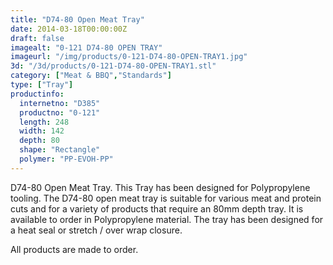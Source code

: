 ```yaml
---
title: "D74-80 Open Meat Tray"
date: 2014-03-18T00:00:00Z
draft: false
imagealt: "0-121 D74-80 OPEN TRAY"
imageurl: "/img/products/0-121-D74-80-OPEN-TRAY1.jpg"
3d: "/3d/products/0-121-D74-80-OPEN-TRAY1.stl"
category: ["Meat & BBQ","Standards"]
type: ["Tray"]
productinfo:
  internetno: "D385"
  productno: "0-121"
  length: 248
  width: 142
  depth: 80
  shape: "Rectangle"
  polymer: "PP-EVOH-PP"
---
```

D74-80 Open Meat Tray. This Tray has been designed for Polypropylene tooling. The D74-80 open meat tray is suitable for various meat and protein cuts and for a variety of products that require an 80mm depth tray. It is available to order in Polypropylene material. The tray has been designed for a heat seal or stretch / over wrap closure.

All products are made to order.